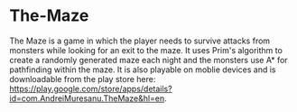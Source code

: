 # The-Maze
The Maze is a game in which the player needs to survive attacks from monsters while looking for an exit to the maze. It uses Prim's algorithm to create a randomly generated maze each night and the monsters use A* for pathfinding within the maze. It is also playable on moblie devices and is downloadable from the play store here: https://play.google.com/store/apps/details?id=com.AndreiMuresanu.TheMaze&hl=en.
